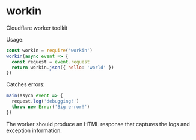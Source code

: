 # workin

Cloudflare worker toolkit

Usage:

```javascript
const workin = require('workin')
workin(async event => {
  const request = event.request
  return workin.json({ hello: 'world' })
})
```

Catches errors:

```javascript
main(asycn event => {
  request.log('debugging!')
  throw new Error('Big error!')
})
```

The worker should produce an HTML response that captures the logs and exception information.
